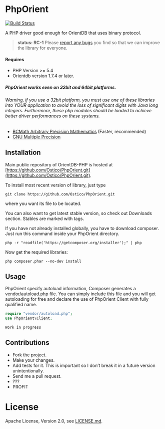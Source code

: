 # PhpOrient

[![Build Status](https://travis-ci.org/Ostico/PhpOrient.svg?branch=master)](https://travis-ci.org/Ostico/PhpOrient)

A PHP driver good enough for OrientDB that uses binary protocol.

> **status: RC-1**
> Please [report any bugs](https://github.com/Ostico/PhpOrient/issues) you find so that we can improve the library for everyone.

#### Requires
- PHP Version >= 5.4
- Orientdb version 1.7.4 or later.

##### PhpOrient works even on 32bit and 64bit platforms.

###### Warning, if you use a 32bit platform, you must use one of these libraries into YOUR application to avoid the loss of significant digits with Java long integers. Furthermore, these php modules should be loaded to achieve better driver performances on these systems.
- [BCMath Arbitrary Precision Mathematics](http://php.net/manual/en/refs.math.php) (Faster, recommended)
- [GNU Multiple Precision](http://php.net/manual/en/book.gmp.php)

## Installation

Main public repository of OrientDB-PHP is hosted at [https://github.com/Ostico/PhpOrient.git](https://github.com/Ostico/PhpOrient.git).

To install most recent version of library, just type
    
    git clone https://github.com/Ostico/PhpOrient.git

where you want its file to be located.

You can also want to get latest stable version, so check out Downloads section. Stables are marked with tags.

If you have not already installed globally, you have to download composer. Just run this command inside your PhpOrient directory.

    php -r "readfile('https://getcomposer.org/installer');" | php

Now get the required libraries:

    php composer.phar --no-dev install


## Usage
PhpOrient specify autoload information, Composer generates a vendor/autoload.php file. You can simply include this file and you will get autoloading for free and declare the use of PhpOrient Client with fully qualified name.

```php
require "vendor/autoload.php";
use PhpOrient\Client;
```


    Work in progress

## Contributions

- Fork the project.
- Make your changes.
- Add tests for it. This is important so I don’t break it in a future version unintentionally.
- Send me a pull request.
- ???
- PROFIT

# License

Apache License, Version 2.0, see [LICENSE.md](./LICENSE.md).

